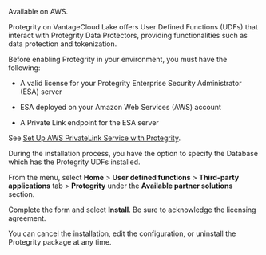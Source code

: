 Available on AWS.

Protegrity on VantageCloud Lake offers User Defined Functions (UDFs) that interact with Protegrity Data Protectors, providing functionalities such as data protection and tokenization.

Before enabling Protegrity in your environment, you must have the following:

-   A valid license for your Protegrity Enterprise Security Administrator (ESA) server


-   ESA deployed on your Amazon Web Services (AWS) account


-   A Private Link endpoint for the ESA server


See [Set Up AWS PrivateLink Service with Protegrity](https://docs.teradata.com/access/sources/dita/topic?dita:topicPath=clt1707128377930.dita&utm_source=console&utm_medium=iph).

During the installation process, you have the option to specify the Database which has the Protegrity UDFs installed.

From the menu, select **Home** > **User defined functions** > **Third-party applications** tab > **Protegrity** under the **Available partner solutions** section.

Complete the form and select **Install**. Be sure to acknowledge the licensing agreement.

You can cancel the installation, edit the configuration, or uninstall the Protegrity package at any time.

